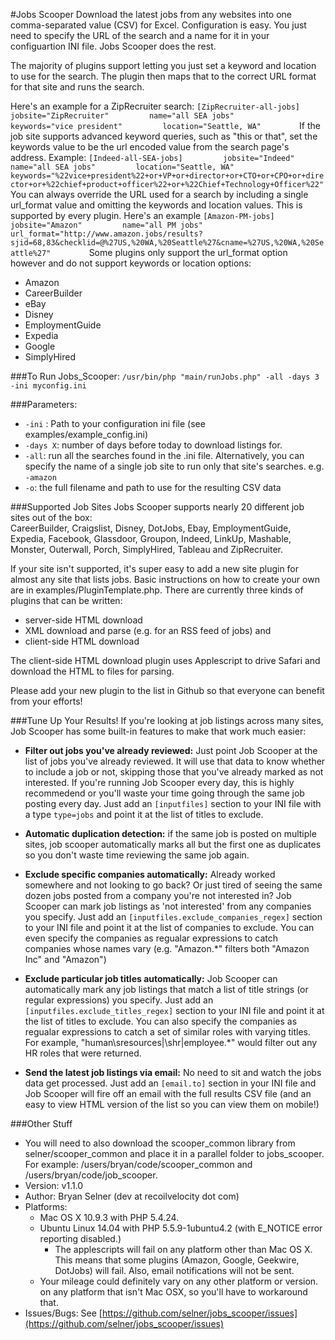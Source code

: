 #Jobs Scooper 
Download the latest jobs from any websites into one comma-separated value (CSV) for Excel.  Configuration is easy.  You just need to specify the URL of the search and a name for it in your configuartion INI file.  Jobs Scooper does the rest.

The majority of plugins support letting you just set a keyword and location to use for the search.  The plugin then maps that to the correct URL format for that site and runs the search.

Here's an example for a ZipRecruiter search: 
``
	[ZipRecruiter-all-jobs]        
	jobsite="ZipRecruiter"        
	name="all SEA jobs"        
	keywords="vice president"        
	location="Seattle, WA"        
``
If the job site supports advanced keyword queries, such as "this or that", set the keywords value to be the url encoded value from the search page's address.  Example:
``
	[Indeed-all-SEA-jobs]        
	jobsite="Indeed"        
	name="all SEA jobs"        
	location="Seattle, WA"        
	keywords="%22vice+president%22+or+VP+or+director+or+CTO+or+CPO+or+director+or+%22chief+product+officer%22+or+%22Chief+Technology+Officer%22"        
``
You can always override the URL used for a search by including a single url_format value and omitting the keywords and location values.  This is supported by every plugin.
Here's an example 
``
	[Amazon-PM-jobs]        
	jobsite="Amazon"        
	name="all PM jobs"        
	url_format="http://www.amazon.jobs/results?sjid=68,83&checklid=@%27US,%20WA,%20Seattle%27&cname=%27US,%20WA,%20Seattle%27"        
``
Some plugins only support the url_format option however and do not support keywords or location options:
* Amazon
* CareerBuilder
* eBay
* Disney
* EmploymentGuide
* Expedia
* Google
* SimplyHired

###To Run Jobs_Scooper:
``/usr/bin/php "main/runJobs.php" -all -days 3 -ini myconfig.ini``

###Parameters:
* ``-ini`` : Path to your configuration ini file (see examples/example_config.ini) 
* ``-days X``:  number of days before today to download listings for. 
* ``-all``:  run all the searches found in the .ini file.  Alternatively, you can specify the name of a single job site to run only that site's searches.  e.g. ``-amazon``
* ``-o``: the full filename and path to use for the resulting CSV data

###Supported Job Sites
Jobs Scooper supports nearly 20 different job sites out of the box:  
CareerBuilder, Craigslist, Disney, DotJobs, Ebay, EmploymentGuide, Expedia, Facebook,  Glassdoor, Groupon, Indeed, LinkUp, Mashable, Monster, Outerwall, Porch, SimplyHired, Tableau and ZipRecruiter.

If your site isn't supported, it's super easy to add a new site plugin for almost any site that lists jobs.  Basic instructions on how to create your own are in examples/PluginTemplate.php.  There are currently
three kinds of plugins that can be written:
* server-side HTML download
* XML download and parse (e.g. for an RSS feed of jobs) and
* client-side HTML download

The client-side HTML download plugin uses Applescript to drive Safari and download the HTML to files for parsing.  

Please add your new plugin to the list in Github so that everyone can benefit from your efforts!

###Tune Up Your Results! 
If you're looking at job listings across many sites, Job Scooper has some built-in features to make that work much easier:

* **Filter out jobs you've already reviewed:** Just point Job Scooper at the list of jobs you've already reviewed.  It will use that data to know whether to include a job or not, skipping those that you've already marked as not interested.  If you're running Job Scooper every day, this is highly recommedend or you'll waste your time going through the same job posting every day.    Just add an ``[inputfiles]`` section to your INI file with a type ``type=jobs`` and point it at the list of titles to exclude.  

* **Automatic duplication detection:**  if the same job is posted on multiple sites, job scooper automatically marks all but the first one as duplicates so you don't waste time reviewing the same job again. 

* **Exclude specific companies automatically:** Already worked somewhere and not looking to go back?  Or just tired of seeing the same dozen jobs posted from a company you're not interested in?  Job Scooper can mark job listings as 'not interested' from any companies you specify.   Just add an ``[inputfiles.exclude_companies_regex]`` section to your INI file and point it at the list of companies to exclude.  You can even specify the companies as regualar expressions to catch companies whose names vary (e.g. "Amazon.*" filters both "Amazon Inc" and "Amazon") 

* **Exclude particular job titles automatically:** Job Scooper can automatically mark any job listings that match a list of title strings (or regular expressions) you specify.   Just add an ``[inputfiles.exclude_titles_regex]`` section to your INI file and point it at the list of titles to exclude.  You can also specify the companies as regualar expressions to catch a set of similar roles with varying titles.  For example, "human\sresources|\shr|employee.*" would filter out any HR roles that were returned. 

* **Send the latest job listings via email:**  No need to sit and watch the jobs data get processed.  Just add an ``[email.to]`` section in your INI file and Job Scooper will fire off an email with the full results CSV file (and an easy to view HTML version of the list so you can view them on mobile!)    



###Other Stuff
* You will need to also download the scooper_common library from selner/scooper_common and place it in a parallel folder to jobs_scooper.  For example:  /users/bryan/code/scooper_common and   /users/bryan/code/job_scooper.
* Version:  v1.1.0
* Author:  Bryan Selner (dev at recoilvelocity dot com)
* Platforms:  
	*  Mac OS X 10.9.3 with PHP 5.4.24.  
	*	Ubuntu Linux 14.04 with PHP 5.5.9-1ubuntu4.2 (with E_NOTICE error reporting disabled.)
		* The applescripts will fail on any platform other than Mac OS X.  This means that some plugins (Amazon, Google, Geekwire, DotJobs) will fail.  Also, email notifications will not be sent. 
	*  Your mileage could definitely vary on any other platform or version. 
on any platform that isn't Mac OSX, so you'll have to workaround that.
* Issues/Bugs:  See [https://github.com/selner/jobs_scooper/issues](https://github.com/selner/jobs_scooper/issues)
